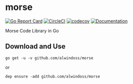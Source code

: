 # morse
[![Go Report Card](https://goreportcard.com/badge/github.com/alwindoss/morse)](https://goreportcard.com/report/github.com/alwindoss/morse)
[![CircleCI](https://circleci.com/gh/alwindoss/morse.svg?style=svg)](https://circleci.com/gh/alwindoss/morse)
[![codecov](https://codecov.io/gh/alwindoss/morse/branch/master/graph/badge.svg)](https://codecov.io/gh/alwindoss/morse)
[![Documentation](https://godoc.org/github.com/alwindoss/morse?status.svg)](http://godoc.org/github.com/alwindoss/morse)

Morse Code Library in Go

## Download and Use
`go get -u -v github.com/alwindoss/morse`

or

`dep ensure -add github.com/alwindoss/morse`

